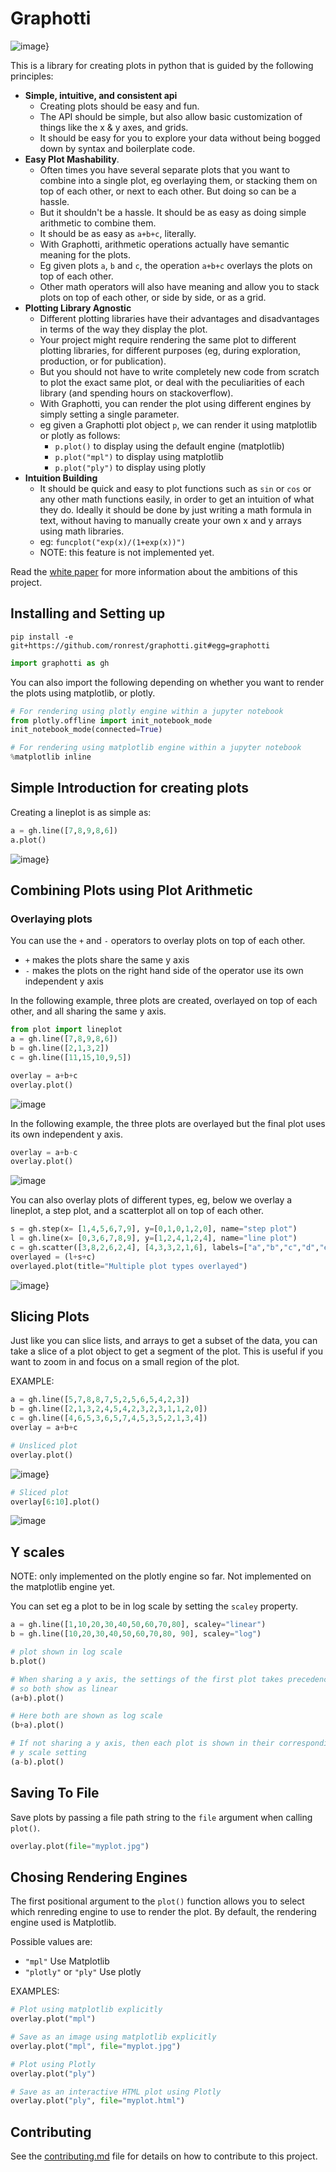 # Graphotti

![image}](imgs/logo.svg)


This is a library for creating plots in python that is guided by the following principles:

- **Simple, intuitive, and consistent api**
    - Creating plots should be easy and fun.
    - The API should be simple, but also allow basic customization of things like the x & y axes, and grids.
    - It should be easy for you to explore your data without being bogged down by syntax and boilerplate code.
- **Easy Plot Mashability**.
    - Often times you have several separate plots that you want to combine into a single plot, eg overlaying them, or stacking them on top of each other, or next to each other. But doing so can be a hassle.
    - But it shouldn't be a hassle. It should be as easy as doing simple arithmetic to combine them.
    - It should be as easy as `a+b+c`, literally.
    - With Graphotti, arithmetic operations actually have semantic meaning for the plots.
    - Eg given plots `a`, `b` and `c`, the operation `a+b+c` overlays the plots on top of each other.
    - Other math operators will also have meaning and allow you to stack plots on top of each other, or side by side, or as a grid.
- **Plotting Library Agnostic**
    - Different plotting libraries have their advantages and disadvantages in terms of the way they display the plot.
    - Your project might require rendering the same plot to different plotting libraries, for different purposes (eg, during exploration, production, or for publication).
    - But you should not have to write completely new code from scratch to plot the exact same plot, or deal with the peculiarities of each library (and spending hours on stackoverflow).
    - With Graphotti, you can render the plot using different engines by simply setting a single parameter.
    - eg given a Graphotti plot object `p`, we can render it using matplotlib or plotly as follows:
        -  `p.plot()` to display using the default engine (matplotlib)
        -  `p.plot("mpl")` to display using matplotlib
        -  `p.plot("ply")` to display using plotly
- **Intuition Building**
    - It should be quick and easy to plot functions such as `sin` or `cos` or any other math functions easily, in order to get an intuition of what they do. Ideally it should be done by just writing a math formula in text, without having to manually create your own x and y arrays using math libraries.
    - eg: `funcplot("exp(x)/(1+exp(x))")`
    - NOTE: this feature is not implemented yet.

Read the [white paper](white_paper.md) for more information about the ambitions of this project.

## Installing and Setting up

```shell
pip install -e git+https://github.com/ronrest/graphotti.git#egg=graphotti
```

```python
import graphotti as gh
```

You can also import the following depending on whether you want to render the plots using matplotlib, or plotly.


```python
# For rendering using plotly engine within a jupyter notebook
from plotly.offline import init_notebook_mode
init_notebook_mode(connected=True)

# For rendering using matplotlib engine within a jupyter notebook
%matplotlib inline
```


## Simple Introduction for creating plots

Creating a lineplot is as simple as:

```python
a = gh.line([7,8,9,8,6])
a.plot()
```

![image}](imgs/single_plot.jpg)


## Combining Plots using Plot Arithmetic

### Overlaying plots

You can use the `+` and `-` operators to overlay plots on top of each other.

- `+` makes the plots share the same y axis
- `-` makes the plots on the right hand side of the operator use its own independent y axis

In the following example, three plots are created, overlayed on top of each other, and all sharing the same y axis.

```python
from plot import lineplot
a = gh.line([7,8,9,8,6])
b = gh.line([2,1,3,2])
c = gh.line([11,15,10,9,5])

overlay = a+b+c
overlay.plot()
```

![image](imgs/overlay_example.jpg)

In the following example, the three plots are overlayed but the final plot uses its own independent y axis.

```python
overlay = a+b-c
overlay.plot()
```

![image](imgs/overlay_example_independent_y.jpg)

You can also overlay plots of different types, eg, below we overlay a lineplot, a step plot, and a scatterplot all on top of each other.

```python
s = gh.step(x= [1,4,5,6,7,9], y=[0,1,0,1,2,0], name="step plot")
l = gh.line(x= [0,3,6,7,8,9], y=[1,2,4,1,2,4], name="line plot")
c = gh.scatter([3,8,2,6,2,4], [4,3,3,2,1,6], labels=["a","b","c","d","e","f"], name="scatter plot")
overlayed = (l+s+c)
overlayed.plot(title="Multiple plot types overlayed")
```

![image}](imgs/overlay_multiple_types.jpg)

## Slicing Plots

Just like you can slice lists, and arrays to get a subset of the data, you can take a slice of a plot object to get a segment of the plot. This is useful if you want to zoom in and focus on a small region of the plot.

EXAMPLE:

```python
a = gh.line([5,7,8,8,7,5,2,5,6,5,4,2,3])
b = gh.line([2,1,3,2,4,5,4,2,3,2,3,1,1,2,0])
c = gh.line([4,6,5,3,6,5,7,4,5,3,5,2,1,3,4])
overlay = a+b+c

# Unsliced plot
overlay.plot()
```

![image}](imgs/unsliced.jpg)


```python
# Sliced plot
overlay[6:10].plot()
```

![image](imgs/sliced.jpg)


## Y scales

NOTE: only implemented on the plotly engine so far. Not implemented on the matplotlib engine yet.

You can set eg a plot to be in log scale by setting the `scaley` property.

```python
a = gh.line([1,10,20,30,40,50,60,70,80], scaley="linear")
b = gh.line([10,20,30,40,50,60,70,80, 90], scaley="log")

# plot shown in log scale
b.plot()

# When sharing a y axis, the settings of the first plot takes precedence,
# so both show as linear
(a+b).plot()

# Here both are shown as log scale
(b+a).plot()

# If not sharing a y axis, then each plot is shown in their corresponding
# y scale setting
(a-b).plot()
```

## Saving To File

Save plots by passing a file path string to the `file` argument when calling `plot()`.

```python
overlay.plot(file="myplot.jpg")
```


## Chosing Rendering Engines

The first positional argument to the `plot()` function allows you to select which renreding engine to use to render the plot. By default, the rendering engine used is Matplotlib.

Possible values are:

- `"mpl"` Use Matplotlib
- `"plotly"` or `"ply"` Use plotly


EXAMPLES:

```python
# Plot using matplotlib explicitly
overlay.plot("mpl")

# Save as an image using matplotlib explicitly
overlay.plot("mpl", file="myplot.jpg")

# Plot using Plotly
overlay.plot("ply")

# Save as an interactive HTML plot using Plotly
overlay.plot("ply", file="myplot.html")
```



## Contributing

See the [contributing.md](contributing.md) file for details on how to contribute to this project.
